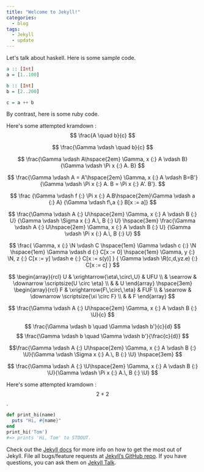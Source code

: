 ```yaml
---
title: "Welcome to Jekyll!"
categories:
  - blog
tags:
  - Jekyll
  - update
---
```


Let's talk about haskell. Here is some sample code. 

```haskell
a :: [Int]
a = [1..100]

b :: [Int]
b = [2..200]

c = a ++ b
```
By contrast, here is some ruby code.

Here's some attempted kramdown : 
$$ \frac{A \quad b}{c} $$

$$ \frac{\Gamma \vdash \quad b}{c} $$

$$ \frac{\Gamma \vdash A\hspace{2em} \Gamma, x {:} A \vdash B}
{\Gamma \vdash \Pi x {:} A. B} $$

$$ \frac{\Gamma \vdash A = A'\hspace{2em} \Gamma, x {:} A \vdash B=B'}
{\Gamma \vdash \Pi x {:} A. B = \Pi x {:} A'. B'}. $$


$$
\frac
{\Gamma \vdash f {:} \Pi x {:} A.B\hspace{2em}\Gamma \vdash a {:} A}
{\Gamma \vdash f\,a {:} B[x := a]}
$$

$$
\frac{\Gamma \vdash A {:} U\hspace{2em} \Gamma, x {:} A \vdash B {:} U}
{\Gamma \vdash \Sigma x {:} A.\, B {:} U}
\hspace{3em} 
\frac{\Gamma \vdash A {:} U\hspace{2em} \Gamma, x {:} A \vdash B {:} U}
{\Gamma \vdash \Pi x {:} A.\, B {:} U}
$$

$$
\frac{
\Gamma, x {:} \N \vdash C
\hspace{1em}
\Gamma \vdash c {:} \N
\hspace{1em}
\Gamma \vdash d {:} C[x := 0]
\hspace{1em}
\Gamma, y {:} \N, z {:} C[x := y] \vdash e {:} C[x := s(y)]
}
{
\Gamma \vdash \R(c,d,yz.e) {:} C[x := c]
}
$$

$$
\begin{array}{rcl}
U & \xrightarrow{\eta\,\circ\,U} & UFU \\
  & \searrow    & \downarrow \scriptsize{U \circ \eta} \\
  &             & U
\end{array}
\hspace{3em} 
\begin{array}{rcl}
F & \xrightarrow{F\,\circ\,\eta} & FUF \\
  & \searrow    & \downarrow \scriptsize{\xi \circ F} \\
  &             & F
\end{array}
$$


$$ \frac{\Gamma \vdash A {:} U\hspace{2em} \Gamma, x {:} A \vdash B {:} \U}{c} $$

$$ \frac{\Gamma \vdash b \quad \Gamma \vdash  b'}{c}{d} $$
$$ \frac{\Gamma \vdash b \quad \Gamma \vdash  b'}{\frac{c}{d}} $$

$$\frac{\Gamma \vdash A {:} U\hspace{2em} \Gamma, x {:} A \vdash B {:} \U}{\Gamma \vdash \Sigma x {:} A.\, B {:} \U} \hspace{3em} $$

$$ \frac{\Gamma \vdash A {:} \U\hspace{2em} \Gamma, x {:} A \vdash B {:} \U}{\Gamma \vdash \Pi x {:} A.\, B {:} \U} $$



Here's some attempted kramdown : $$2 + 2$$.

```ruby
def print_hi(name)
  puts "Hi, #{name}"
end
print_hi('Tom')
#=> prints 'Hi, Tom' to STDOUT.
```

Check out the [Jekyll docs][jekyll-docs] for more info on how to get the most out of Jekyll. File all bugs/feature requests at [Jekyll’s GitHub repo][jekyll-gh]. If you have questions, you can ask them on [Jekyll Talk][jekyll-talk].

[jekyll-docs]: https://jekyllrb.com/docs/home
[jekyll-gh]:   https://github.com/jekyll/jekyll
[jekyll-talk]: https://talk.jekyllrb.com/
